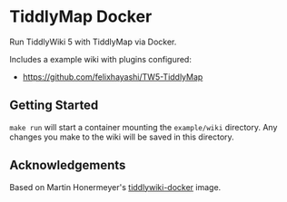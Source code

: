 # TiddlyMap Docker

Run TiddlyWiki 5 with TiddlyMap via Docker.

Includes a example wiki with plugins configured:

* https://github.com/felixhayashi/TW5-TiddlyMap


## Getting Started

`make run` will start a container mounting the `example/wiki` directory. Any changes you make to the wiki will be saved in this directory.


## Acknowledgements

Based on Martin Honermeyer's [tiddlywiki-docker](https://github.com/djmaze/tiddlywiki-docker) image.

